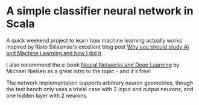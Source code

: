 # A simple classifier neural network in Scala

A quick weekend project to learn how machine learning actually works inspired by Risto Siilasmaa's excellent blog post [Why you should study AI and Machine Learning and how I did it](https://blog.networks.nokia.com/innovation/2017/11/09/study-ai-machine-learning/).

I also recommend the e-book [Neural Networks and Deep Learning](http://neuralnetworksanddeeplearning.com/) by Michael Nielsen as a great intro to the topic - and it's free!

The network implementation supports arbitrary neuron geometries, though the test bench only uses a trivial case with 2 input and output neurons, and one hidden layer with 2 neurons.